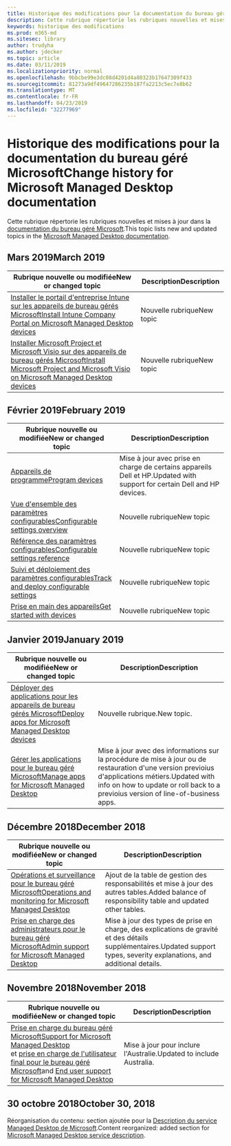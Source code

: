 ```yaml
---
title: Historique des modifications pour la documentation du bureau géré Microsoft
description: Cette rubrique répertorie les rubriques nouvelles et mises à jour pour le bureau géré Microsoft.
keywords: historique des modifications
ms.prod: m365-md
ms.sitesec: library
author: trudyha
ms.author: jdecker
ms.topic: article
ms.date: 03/11/2019
ms.localizationpriority: normal
ms.openlocfilehash: 9bbcbe99e3dc08d4201d4a80323b17647309f433
ms.sourcegitcommit: 81273a9df49647286235b187fa2213c5ec7e8b62
ms.translationtype: MT
ms.contentlocale: fr-FR
ms.lasthandoff: 04/23/2019
ms.locfileid: "32277969"
---
```

# <a name="change-history-for-microsoft-managed-desktop-documentation"></a><span data-ttu-id="d9758-104">Historique des modifications pour la documentation du bureau géré Microsoft</span><span class="sxs-lookup"><span data-stu-id="d9758-104">Change history for Microsoft Managed Desktop documentation</span></span>

<span data-ttu-id="d9758-105">Cette rubrique répertorie les rubriques nouvelles et mises à jour dans la [documentation du bureau géré Microsoft](index.yml).</span><span class="sxs-lookup"><span data-stu-id="d9758-105">This topic lists new and updated topics in the [Microsoft Managed Desktop documentation](index.yml).</span></span>

## <a name="march-2019"></a><span data-ttu-id="d9758-106">Mars 2019</span><span class="sxs-lookup"><span data-stu-id="d9758-106">March 2019</span></span>
<span data-ttu-id="d9758-107">Rubrique nouvelle ou modifiée</span><span class="sxs-lookup"><span data-stu-id="d9758-107">New or changed topic</span></span> | <span data-ttu-id="d9758-108">Description</span><span class="sxs-lookup"><span data-stu-id="d9758-108">Description</span></span>
--- | ---
[<span data-ttu-id="d9758-109">Installer le portail d'entreprise Intune sur les appareils de bureau gérés Microsoft</span><span class="sxs-lookup"><span data-stu-id="d9758-109">Install Intune Company Portal on Microsoft Managed Desktop devices</span></span>](get-started/company-portal.md) | <span data-ttu-id="d9758-110">Nouvelle rubrique</span><span class="sxs-lookup"><span data-stu-id="d9758-110">New topic</span></span>
[<span data-ttu-id="d9758-111">Installer Microsoft Project et Microsoft Visio sur des appareils de bureau gérés Microsoft</span><span class="sxs-lookup"><span data-stu-id="d9758-111">Install Microsoft Project and Microsoft Visio on Microsoft Managed Desktop devices</span></span>](get-started/project-visio.md) | <span data-ttu-id="d9758-112">Nouvelle rubrique</span><span class="sxs-lookup"><span data-stu-id="d9758-112">New topic</span></span>

## <a name="february-2019"></a><span data-ttu-id="d9758-113">Février 2019</span><span class="sxs-lookup"><span data-stu-id="d9758-113">February 2019</span></span>
<span data-ttu-id="d9758-114">Rubrique nouvelle ou modifiée</span><span class="sxs-lookup"><span data-stu-id="d9758-114">New or changed topic</span></span> | <span data-ttu-id="d9758-115">Description</span><span class="sxs-lookup"><span data-stu-id="d9758-115">Description</span></span>
--- | ---
[<span data-ttu-id="d9758-116">Appareils de programme</span><span class="sxs-lookup"><span data-stu-id="d9758-116">Program devices</span></span>](service-description/device-list.md) | <span data-ttu-id="d9758-117">Mise à jour avec prise en charge de certains appareils Dell et HP.</span><span class="sxs-lookup"><span data-stu-id="d9758-117">Updated with support for certain Dell and HP devices.</span></span>
[<span data-ttu-id="d9758-118">Vue d'ensemble des paramètres configurables</span><span class="sxs-lookup"><span data-stu-id="d9758-118">Configurable settings overview</span></span>](working-with-managed-desktop/config-setting-overview.md) | <span data-ttu-id="d9758-119">Nouvelle rubrique</span><span class="sxs-lookup"><span data-stu-id="d9758-119">New topic</span></span>
[<span data-ttu-id="d9758-120">Référence des paramètres configurables</span><span class="sxs-lookup"><span data-stu-id="d9758-120">Configurable settings reference</span></span>](working-with-managed-desktop/config-setting-ref.md) | <span data-ttu-id="d9758-121">Nouvelle rubrique</span><span class="sxs-lookup"><span data-stu-id="d9758-121">New topic</span></span>
[<span data-ttu-id="d9758-122">Suivi et déploiement des paramètres configurables</span><span class="sxs-lookup"><span data-stu-id="d9758-122">Track and deploy configurable settings</span></span>](working-with-managed-desktop/config-setting-deploy.md) | <span data-ttu-id="d9758-123">Nouvelle rubrique</span><span class="sxs-lookup"><span data-stu-id="d9758-123">New topic</span></span>
[<span data-ttu-id="d9758-124">Prise en main des appareils</span><span class="sxs-lookup"><span data-stu-id="d9758-124">Get started with devices</span></span>](get-started/get-started-devices.md) | <span data-ttu-id="d9758-125">Nouvelle rubrique</span><span class="sxs-lookup"><span data-stu-id="d9758-125">New topic</span></span>

## <a name="january-2019"></a><span data-ttu-id="d9758-126">Janvier 2019</span><span class="sxs-lookup"><span data-stu-id="d9758-126">January 2019</span></span>
<span data-ttu-id="d9758-127">Rubrique nouvelle ou modifiée</span><span class="sxs-lookup"><span data-stu-id="d9758-127">New or changed topic</span></span> | <span data-ttu-id="d9758-128">Description</span><span class="sxs-lookup"><span data-stu-id="d9758-128">Description</span></span>
--- | ---
[<span data-ttu-id="d9758-129">Déployer des applications pour les appareils de bureau gérés Microsoft</span><span class="sxs-lookup"><span data-stu-id="d9758-129">Deploy apps for Microsoft Managed Desktop devices</span></span>](get-started/deploy-apps.md) | <span data-ttu-id="d9758-130">Nouvelle rubrique.</span><span class="sxs-lookup"><span data-stu-id="d9758-130">New topic.</span></span>
[<span data-ttu-id="d9758-131">Gérer les applications pour le bureau géré Microsoft</span><span class="sxs-lookup"><span data-stu-id="d9758-131">Manage apps for Microsoft Managed Desktop</span></span>](working-with-managed-desktop/manage-apps.md) | <span data-ttu-id="d9758-132">Mise à jour avec des informations sur la procédure de mise à jour ou de restauration d'une version previoius d'applications métiers.</span><span class="sxs-lookup"><span data-stu-id="d9758-132">Updated with info on how to update or roll back to a previoius version of line-of-business apps.</span></span> 

## <a name="december-2018"></a><span data-ttu-id="d9758-133">Décembre 2018</span><span class="sxs-lookup"><span data-stu-id="d9758-133">December 2018</span></span>
<span data-ttu-id="d9758-134">Rubrique nouvelle ou modifiée</span><span class="sxs-lookup"><span data-stu-id="d9758-134">New or changed topic</span></span> | <span data-ttu-id="d9758-135">Description</span><span class="sxs-lookup"><span data-stu-id="d9758-135">Description</span></span>
--- | ---
[<span data-ttu-id="d9758-136">Opérations et surveillance pour le bureau géré Microsoft</span><span class="sxs-lookup"><span data-stu-id="d9758-136">Operations and monitoring for Microsoft Managed Desktop</span></span>](service-description/operations-and-monitoring.md) | <span data-ttu-id="d9758-137">Ajout de la table de gestion des responsabilités et mise à jour des autres tables.</span><span class="sxs-lookup"><span data-stu-id="d9758-137">Added balance of responsibility table and updated other tables.</span></span>
[<span data-ttu-id="d9758-138">Prise en charge des administrateurs pour le bureau géré Microsoft</span><span class="sxs-lookup"><span data-stu-id="d9758-138">Admin support for Microsoft Managed Desktop</span></span>](working-with-managed-desktop/admin-support.md) | <span data-ttu-id="d9758-139">Mise à jour des types de prise en charge, des explications de gravité et des détails supplémentaires.</span><span class="sxs-lookup"><span data-stu-id="d9758-139">Updated support types, severity explanations, and additional details.</span></span>

## <a name="november-2018"></a><span data-ttu-id="d9758-140">Novembre 2018</span><span class="sxs-lookup"><span data-stu-id="d9758-140">November 2018</span></span>

<span data-ttu-id="d9758-141">Rubrique nouvelle ou modifiée</span><span class="sxs-lookup"><span data-stu-id="d9758-141">New or changed topic</span></span> | <span data-ttu-id="d9758-142">Description</span><span class="sxs-lookup"><span data-stu-id="d9758-142">Description</span></span>
--- | ---
[<span data-ttu-id="d9758-143">Prise en charge du bureau géré Microsoft</span><span class="sxs-lookup"><span data-stu-id="d9758-143">Support for Microsoft Managed Desktop</span></span>](service-description/support.md)<br /><span data-ttu-id="d9758-144">et [prise en charge de l'utilisateur final pour le bureau géré Microsoft](working-with-managed-desktop/end-user-support.md)</span><span class="sxs-lookup"><span data-stu-id="d9758-144">and [End user support for Microsoft Managed Desktop](working-with-managed-desktop/end-user-support.md)</span></span> | <span data-ttu-id="d9758-145">Mise à jour pour inclure l'Australie.</span><span class="sxs-lookup"><span data-stu-id="d9758-145">Updated to include Australia.</span></span>

## <a name="october-30-2018"></a><span data-ttu-id="d9758-146">30 octobre 2018</span><span class="sxs-lookup"><span data-stu-id="d9758-146">October 30, 2018</span></span>
<span data-ttu-id="d9758-147">Réorganisation du contenu: section ajoutée pour la [Description du service Managed Desktop de Microsoft](service-description/index.md).</span><span class="sxs-lookup"><span data-stu-id="d9758-147">Content reorganized: added section for [Microsoft Managed Desktop service description](service-description/index.md).</span></span> 

